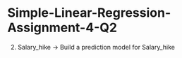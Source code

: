 # Simple-Linear-Regression-Assignment-4-Q2
2) Salary_hike -> Build a prediction model for Salary_hike
